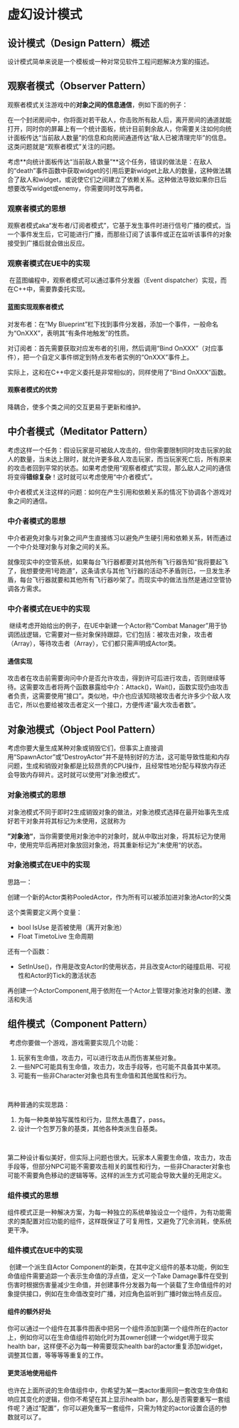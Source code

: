 # 虚幻设计模式

## 设计模式（Design Pattern）概述

​	设计模式简单来说是一个模板或一种对常见软件工程问题解决方案的描述。

## 观察者模式（Observer Pattern）

​	观察者模式关注游戏中的**对象之间的信息通信**，例如下面的例子：

​	在一个封闭房间中，你将面对若干敌人，你击败所有敌人后，离开房间的通道就能打开，同时你的屏幕上有一个统计面板，统计目前剩余敌人，你需要关注如何向统计面板传达“当前敌人数量”的信息和向房间通道传达“敌人已被清理完毕”的信息。这类问题就是“观察者模式”关注的问题。

​	考虑**向统计面板传达“当前敌人数量”**这个任务，错误的做法是：在敌人的“death”事件函数中获取widget的引用后更新widget上敌人的数量，这种做法耦合了敌人和widget，或说使它们之间建立了依赖关系。这种做法导致如果你日后想要改写widget或enemy，你需要同时改写两者。

### 观察者模式的思想

​	观察者模式aka“发布者/订阅者模式”，它基于发生事件时进行信号广播的模式，当一个事件发生后，它可能进行广播，而那些订阅了该事件或正在监听该事件的对象接受到广播后就会做出反应。

### 观察者模式在UE中的实现

​	在蓝图编程中，观察者模式可以通过事件分发器（Event dispatcher）实现，而在C++中，需要靠委托实现。

#### 蓝图实现观察者模式

对发布者：在“My Blueprint”栏下找到事件分发器，添加一个事件，一般命名为“OnXXX”，表明其“有条件地触发”的性质。

对订阅者：首先需要获取对应发布者的引用，然后调用“Bind OnXXX”（对应事件），把一个自定义事件绑定到特点发布者实例的“OnXXX”事件上。

实际上，这和在C++中定义委托是非常相似的，同样使用了“Bind OnXXX”函数。

#### 观察者模式的优势

降耦合，使多个类之间的交互更易于更新和维护。

## 中介者模式（Meditator Pattern）

​	考虑这样一个任务：假设玩家是可被敌人攻击的，但你需要限制同时攻击玩家的敌人的数量，当未达上限时，就允许更多敌人攻击玩家，而当玩家死亡后，所有原来的攻击者回到平常的状态。如果考虑使用“观察者模式”实现，那么敌人之间的通信将变得**错综复杂**！这时就可以考虑使用“中介者模式”。

​	中介者模式关注这样的问题：如何在产生引用和依赖关系的情况下协调各个游戏对象之间的通信。

### 中介者模式的思想

​	中介者避免对象与对象之间产生直接练习以避免产生硬引用和依赖关系，转而通过一个中介处理对象与对象之间的关系。

​	就像现实中的空管系统，如果每台飞行器都要对其他所有飞行器告知“我将要起飞了，我想要使用1号跑道”，这条请求与其他飞行器的活动不矛盾则已，一旦发生矛盾，每台飞行器就要和其他所有飞行器吵架了。而现实中的做法当然是通过空管协调各方需求。

### 中介者模式在UE中的实现

​	继续考虑开始给出的例子，在UE中新建一个Actor称“Combat Manager”用于协调团战逻辑，它需要对一些对象保持跟踪，它们包括：被攻击对象，攻击者（Array），等待攻击者（Array），它们都只需声明成Actor类。

#### 通信实现

​	攻击者在攻击前需要询问中介是否允许攻击，得到许可后进行攻击，否则继续等待。这需要攻击者将两个函数暴露给中介：Attack()，Wait()，函数实现仍由攻击者负责，这需要使用“接口”。类似地，中介也应该知晓被攻击者允许多少个敌人攻击它，所以也要给被攻击者定义一个接口，方便传递“最大攻击者数”。



## 对象池模式（Object Pool Pattern）

​	考虑你要大量生成某种对象或销毁它们，但事实上直接调用“SpawnActor”或“DestroyActor”并不是特别好的方法，这可能导致性能和内存问题，生成和销毁对象都是比较昂贵的CPU操作，且经常性地分配与释放内存还会导致内存碎片。这时就可以使用”对象池模式“。

### 对象池模式的思想

​	对象池模式不同于即时2生成销毁对象的做法，对象池模式选择在最开始事先生成好若干对象并将其标记为未使用，这就称为

**”对象池“**，当你需要使用对象池中的对象时，就从中取出对象，将其标记为使用中，使用完毕后再把对象放回对象池，将其重新标记为”未使用“的状态。

### 对象池模式在UE中的实现

思路一：

创建一个新的Actor类称PooledActor，作为所有可以被添加进对象池Actor的父类

这个类需要定义两个变量：

- bool IsUse 是否被使用（离开对象池）
- Float TimetoLive 生命周期

还有一个函数：

- SetInUse()，作用是改变Actor的使用状态，并且改变Actor的碰撞启用、可视性和Actor的Tick的激活状态

再创建一个ActorComponent,用于依附在一个Actor上管理对象池对象的创建、激活和失活

## 组件模式（Component Pattern）

​	考虑你要做一个游戏，游戏需要实现几个功能：

1. 玩家有生命值，攻击力，可以进行攻击从而伤害某些对象。
2. 一些NPC可能具有生命值，攻击力，攻击手段等，也可能不具备其中某项。
3. 可能有一些非Character对象也具有生命值和其他属性和行为。

​	

两种普通的实现思路：

1. 为每一种类单独写属性和行为，显然太愚蠢了，pass。
2. 设计一个包罗万象的基类，其他各种类派生自基类。

​	

​	第二种设计看似美好，但实际上问题也很大。玩家本人需要生命值，攻击力，攻击手段等，但部分NPC可能不需要攻击相关的属性和行为，一些非Character对象也可能不需要角色移动的逻辑等等。这样的派生方式可能会导致大量的无用定义。

### 组件模式的思想

​	组件模式正是一种解决方案，为每一种独立的系统单独设立一个组件，为有功能需求的类配置对应功能的组件，这样既保证了可复用性，又避免了冗余消耗，使系统更干净。

### 组件模式在UE中的实现

​	创建一个派生自Actor Component的新类，在其中定义组件的基本功能，例如生命值组件需要追踪一个表示生命值的浮点值，定义一个Take Damage事件在受到伤害时根据伤害量减少生命值，并创建事件分发器为每一个装载了生命值组件的对象提供接口，例如在生命值改变时广播，对应角色监听到广播时做出特点反应。

#### 组件的额外好处

​	你可以通过一个组件在其事件图表中把另一个组件添加到第一个组件所在的actor上，例如你可以在生命值组件初始化时为其owner创建一个widget用于现实health bar，这样便不必为每一种需要现实health bar的actor重复添加widget，调整其位置，等等等等重复的工作。

#### 更灵活地使用组件

​	也许在上面所说的生命值组件中，你希望为某一类actor重用同一套改变生命值和响应其变化的逻辑，但你不希望在其上显示health bar，那么是否需要重写一套组件呢？通过“配置”，你可以避免重写一套组件，只需为特定的actor设置合适的参数就可以了。
